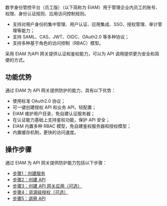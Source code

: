 数字身份管控平台（员工版）（以下简称为 EIAM）用于管理企业内员工的账号、权限、身份认证规则、应用访问控制规则。
- 支持对用户身份的集中管理、用户认证、应用集成、SSO、授权管理、审计管理等能力；
- 支持 SAML、CAS、JWT、OIDC、OAuth2.0 等多种协议；
- 支持多种基于角色的访问控制（RBAC）模型。

采用 EIAM 为API 网关提供认证和鉴权能力，可以为 API 调用提供更为安全和简便的方式。


## 功能优势
通过 EIAM 为 API 网关提供防护的能力，具有以下优势：
- 使用标准 OAuth2.0 协议；
- 可一键创建授权 API 和业务 API，轻配置；
- EIAM 维护用户目录，免自建认证服务器；
- 在认证能力基础上支持鉴权功能，保护 API 安全；
- EIAM 内置多种 RBAC 模型，免自建鉴权服务器和授权模型；
- 内置缓存机制，更快的访问速度。

## 操作步骤
通过 EIAM 为 API 网关提供防护能力包括以下步骤：
- [ 步骤1：创建服务](https://cloud.tencent.com/document/product/1442/60130)
- [步骤2：创建 API](https://cloud.tencent.com/document/product/1442/60131)
- [步骤3：创建 API 网关应用（可选）](https://cloud.tencent.com/document/product/1442/60135)
- [步骤4：资源级授权（可选）](https://cloud.tencent.com/document/product/1442/60136)
- [ 步骤5：调用 API](https://cloud.tencent.com/document/product/1442/60137)
